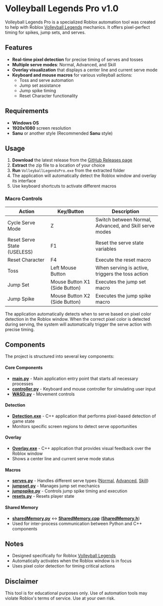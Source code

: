 # Volleyball Legends Pro v1.0

Volleyball Legends Pro is a specialized Roblox automation tool was created to help with Roblox [Volleyball Legends](https://www.roblox.com/games/73956553001240/Volleyball-Legends) mechanics. It offers pixel-perfect timing for spikes, jump sets, and serves.

## Features

- **Real-time pixel detection** for precise timing of serves and tosses
- **Multiple serve modes**: Normal, Advanced, and Skill
- **Overlay visualization** that displays a center line and current serve mode
- **Keyboard and mouse macros** for various volleyball actions:
  - Toss and serve automation
  - Jump set assistance
  - Jump spike timing
  - Reset Character functionality

## Requirements

- **Windows OS**
- **1920x1080** screen resolution
- **Sanu** or another style (Recommended **Sanu** style)

## Usage

1. **Download** the latest release from the [GitHub Releases page](https://github.com/wuw-shz/Volleyball-Legends-Pro/releases)
2. **Extract** the zip file to a location of your choice
3. **Run** `VolleyballLegendsPro.exe` from the extracted folder
4. The application will automatically detect the Roblox window and overlay its interface
5. Use keyboard shortcuts to activate different macros

### Macro Controls

| Action | Key/Button | Description |
|--------|------------|-------------|
| Cycle Serve Mode | Z | Switch between Normal, Advanced, and Skill serve modes |
| Reset Serve State (USELESS) | F1 | Reset the serve state variables |
| Reset Character | F4 | Execute the reset macro |
| Toss | Left Mouse Button | When serving is active, triggers the toss action |
| Jump Set | Mouse Button X1 (Side Button) | Executes the jump set macro |
| Jump Spike | Mouse Button X2 (Side Button) | Executes the jump spike macro |

The application automatically detects when to serve based on pixel color detection in the Roblox window. When the correct pixel color is detected during serving, the system will automatically trigger the serve action with precise timing.

## Components

The project is structured into several key components:

#### Core Components
- [**main.py**](./main.py) - Main application entry point that starts all necessary processes
- [**controller.py**](./controller.py) - Keyboard and mouse controller for simulating user input
- [**WASD.py**](./WASD.py) - Movement controls

#### Detection
- [**Detection.exe**](./src/detection/) - C++ application that performs pixel-based detection of game state
- Monitors specific screen regions to detect serve opportunities

#### Overlay
- [**Overlay.exe**](./src/overlay/) - C++ application that provides visual feedback over the Roblox window
- Shows a center line and current serve mode status

#### Macros
- [**serves.py**](./src/macros/serves.py) - Handles different serve types ([Normal](./src/macros/serve/normal.py), [Advanced](./src/macros/serve/advanced.py), [Skill](./src/macros/serve/skill.py))
- [**jumpset.py**](./src/macros/jumpset.py) - Manages jump set mechanics
- [**jumpspike.py**](./src/macros/jumpspike.py) - Controls jump spike timing and execution
- [**resets.py**](./src/macros//resets.py) - Resets player state

#### Shared Memory
- [**sharedMemory.py**](./src/sharedMemory/SharedMemory.py) <-> [**SharedMemory.cpp**](./src/sharedMemory/SharedMemory.cpp) ([**SharedMemory.h**](./src/sharedMemory/SharedMemory.h))
- Used for inter-process communication between Python and C++ components

## Notes

- Designed specifically for Roblox [Volleyball Legends](https://www.roblox.com/games/73956553001240/Volleyball-Legends)
- Automatically activates when the Roblox window is in focus
- Uses pixel color detection for timing critical actions

## Disclaimer

This tool is for educational purposes only. Use of automation tools may violate Roblox's terms of service. Use at your own risk. 
